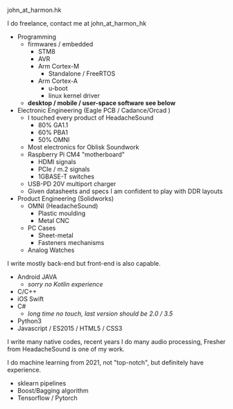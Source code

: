 john_at_harmon.hk

I do freelance, contact me at john_at_harmon_hk
- Programming
  - firmwares / embedded
    - STM8
    - AVR
    - Arm Cortex-M
      - Standalone / FreeRTOS
    - Arm Cortex-A
      - u-boot
      - linux kernel driver
  - **desktop / mobile / user-space software see below**
- Electronic Engineering (Eagle PCB / Cadance/Orcad )
  - I touched every product of HeadacheSound
    - 80% GA1.1
    - 60% PBA1
    - 50% OMNI
  - Most electronics for Oblisk Soundwork
  - Raspberry Pi CM4 "motherboard"
    - HDMI signals
    - PCIe / m.2 signals
    - 1GBASE-T switches
  - USB-PD 20V multiport charger
  - Given datasheets and specs I am confident to play with DDR layouts
- Product Engineering (Solidworks)
  - OMNI (HeadacheSound) 
    - Plastic moulding
    - Metal CNC
  - PC Cases
    - Sheet-metal
    - Fasteners mechanisms
  - Analog Watches

I write mostly back-end but front-end is also capable.
- Android JAVA
  - *sorry no Kotlin experience*
- C/C++
- iOS Swift
- C#
  - *long time no touch, last version should be 2.0 / 3.5*
- Python3
- Javascript / ES2015 / HTML5 / CSS3

I write many native codes, recent years I do many audio processing, Fresher from HeadacheSound is one of my work.

I do machine learning from 2021, not "top-notch", but definitely have experience.
- sklearn pipelines
- Boost/Bagging algorithm
- Tensorflow / Pytorch

